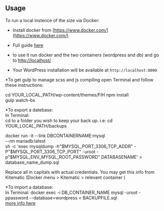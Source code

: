 ## Usage

To run a local instence of the size via Docker:

* Install docker from [https://www.docker.com/](https://www.docker.com/)
* Full guide [here](https://upcloud.com/community/tutorials/wordpress-with-docker/)
* to use it run docker and the two containers (wordpress and db) and go to [http://localhost/](http://localhost/)

* Your WordPress installation will be available at `http://localhost:8000`

*To get gulp to manage scss and js compiling open Terminal and follow these instructions:

cd YOUR_LOCAL_PATH/wp-content/themes/FIH
npm install <br>
gulp watch-bs

*To export a datebase: <br>
In Terminal: <br>
cd to a folder you wish to keep your back up. i.e: cd YOUR_LOCAL_PATH/backups <br>

docker run -it --link DBCONTAINERNAME:mysql \
   --rm mariadb:latest \
   sh -c 'exec mysqldump -h"$MYSQL_PORT_3306_TCP_ADDR" -P"$MYSQL_PORT_3306_TCP_PORT" -uroot -p"$MYSQL_ENV_MYSQL_ROOT_PASSWORD" DATABASENAME' > database_name_dump.sql

Replace all in capitals with actual credentials. You may get this info from Kitematic (Docker menu > Kitematic > relevant container )

*To import a database: <br>
In Terminal: docker exec -i DB_CONTAINER_NAME mysql -uroot -ppassword --database=wordpress < BACKUPFILE.sql <br>
[more info here](https://blog.shanelee.name/2017/04/09/how-to-import-and-export-databases-in-mysql-or-mariadb-with-docker/#importingthedatabaseintodockercontainer)


